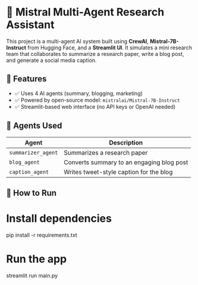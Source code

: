 # 🧠 Mistral Multi-Agent Research Assistant

This project is a multi-agent AI system built using **CrewAI**, **Mistral-7B-Instruct** from Hugging Face, and a **Streamlit UI**. 
It simulates a mini research team that collaborates to summarize a research paper, write a blog post, and generate a social media caption.

## 🔧 Features
- ✅ Uses 4 AI agents (summary, blogging, marketing)
- ✅ Powered by open-source model: `mistralai/Mistral-7B-Instruct`
- ✅ Streamlit-based web interface (no API keys or OpenAI needed)

## 🤖 Agents Used

| Agent              | Description                                |
|--------------------|--------------------------------------------|
| `summarizer_agent` | Summarizes a research paper                |
| `blog_agent`       | Converts summary to an engaging blog post  |
| `caption_agent`    | Writes tweet-style caption for the blog    |

## 🚀 How to Run

# Install dependencies
pip install -r requirements.txt

# Run the app
streamlit run main.py
